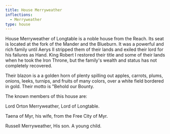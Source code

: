 ```yaml
---
title: House Merryweather
inflections:
  - Merryweather
type: house
---
```


 House Merryweather of Longtable is a noble house from the Reach. Its seat is located at the fork of the Mander and the Blueburn. It was a powerful and rich family until Aerys II stripped them of their lands and exiled their lord for his failures as Hand. King Robert I restored their title and some of their lands when he took the Iron Throne, but the family's wealth and status has not completely recovered.

Their blazon is a a golden horn of plenty spilling out apples, carrots, plums, onions, leeks, turnips, and fruits of many colors, over a white field bordered in gold. Their motto is "Behold our Bounty.

The known members of this house are:

Lord Orton Merryweather, Lord of Longtable.

Taena of Myr, his wife, from the Free City of Myr.

Russell Merryweather, His son. A young child.


